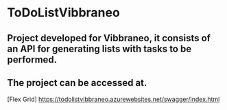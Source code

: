 # ToDoListVibbraneo


## Project developed for Vibbraneo, it consists of an API for generating lists with tasks to be performed.

## The project can be accessed at.

[Flex Grid] https://todolistvibbraneo.azurewebsites.net/swagger/index.html
